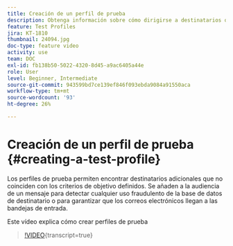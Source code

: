 ```yaml
---
title: Creación de un perfil de prueba
description: Obtenga información sobre cómo dirigirse a destinatarios que no coinciden con los criterios de objetivo definidos para detectar cualquier uso fraudulento de la base de datos de destinatarios o para asegurarse de que los correos electrónicos llegan a las bandejas de entrada.
feature: Test Profiles
jira: KT-1810
thumbnail: 24094.jpg
doc-type: feature video
activity: use
team: DOC
exl-id: fb138b50-5022-4320-8d45-a9ac6405a44e
role: User
level: Beginner, Intermediate
source-git-commit: 943599bd7ce139ef846f093ebda9084a91550aca
workflow-type: tm+mt
source-wordcount: '93'
ht-degree: 26%

---
```


# Creación de un perfil de prueba {#creating-a-test-profile}

Los perfiles de prueba permiten encontrar destinatarios adicionales que no coinciden con los criterios de objetivo definidos. Se añaden a la audiencia de un mensaje para detectar cualquier uso fraudulento de la base de datos de destinatario o para garantizar que los correos electrónicos llegan a las bandejas de entrada.

Este vídeo explica cómo crear perfiles de prueba

>[!VIDEO](https://video.tv.adobe.com/v/24094?learn=on){transcript=true}
